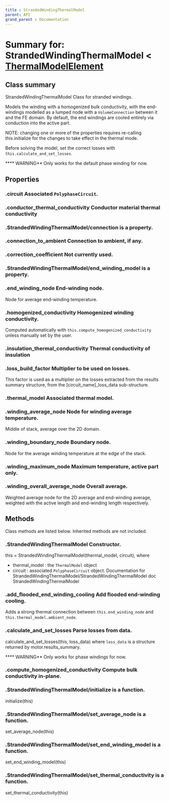 ```yaml
---
title : StrandedWindingThermalModel
parent: API
grand_parent : Documentation
---
```

# Summary for: **StrandedWindingThermalModel**  < [ThermalModelElement](ThermalModelElement.html)

## Class summary

StrandedWindingThermalModel Class for stranded windings.

Models the winding with a homogenized bulk conductivity, with the
end-windings modelled as a lumped node with a `VolumeConnection`
between it and the FE domain. By default, the end windings are cooled
entirely via conduction into the active part.

NOTE: changing one or more of the properties requires re-calling
this.initialize for the changes to take effect in the thermal mode.

Before solving the model, set the correct losses with
`this.calculate_and_set_losses`.

**** WARNING** Only works for the default phase winding for now.

## Properties

### .**circuit** Associated `PolyphaseCircuit`.

### .**conductor_thermal_conductivity** Conductor material thermal conductivity

### .StrandedWindingThermalModel/**connection** is a property.

### .**connection_to_ambient** Connection to ambient, if any.

### .**correction_coefficient** Not currently used.

### .StrandedWindingThermalModel/**end_winding_model** is a property.

### .**end_winding_node** End-winding node.

Node for average end-winding temperature.

### .**homogenized_conductivity** Homogenized winding conductivity.

Computed automatically with `this.compute_homogenized_conductivity`
unless manually set by the user.

### .**insulation_thermal_conductivity** Thermal conductivity of insulation

### .**loss_build_factor** Multiplier to be used on losses.

This factor is used as a multiplier on the losses extracted from
the results summary structure, from the [circuit_name]_loss_data
sub-structure.

### .**thermal_model** Associated thermal model.

### .**winding_average_node** Node for winding average temperature.

Middle of stack, average over the 2D domain.

### .**winding_boundary_node** Boundary node.

Node for the average winding temperature at the edge of the
stack.

### .**winding_maximum_node** Maximum temperature, active part only.

### .**winding_overall_average_node** Overall average.

Weighted average node for the 2D average and end-winding average,
weighted with the active length and end-winding length
respectively.


## Methods

Class methods are listed below. Inherited methods are not included.

### .**StrandedWindingThermalModel** Constructor.

this = StrandedWindingThermalModel(thermal_model, circuit),
where
* thermal_model : the `ThermalModel` object
* circuit : associated `PolyphaseCircuit` object.
Documentation for StrandedWindingThermalModel/StrandedWindingThermalModel
doc StrandedWindingThermalModel

### .**add_flooded_end_winding_cooling** Add flooded end-winding cooling.

Adds a strong thermal connection between `this.end_winding_node` and
`this.thermal_model.ambient_node`.

### .**calculate_and_set_losses** Parse losses from data.

calculate_and_set_losses(this, loss_data) where `loss_data` is a
structure returned by motor.results_summary.

**** WARNING** Only works for phase windings for now.

### .**compute_homogenized_conductivity** Compute bulk conductivity in-plane.

### .StrandedWindingThermalModel/**initialize** is a function.
initialize(this)

### .StrandedWindingThermalModel/**set_average_node** is a function.
set_average_node(this)

### .StrandedWindingThermalModel/**set_end_winding_model** is a function.
set_end_winding_model(this)

### .StrandedWindingThermalModel/**set_thermal_conductivity** is a function.
set_thermal_conductivity(this)


